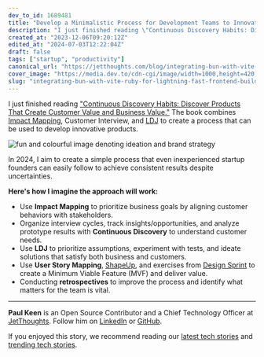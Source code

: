 ```yaml
---
dev_to_id: 1689481
title: "Develop a Minimalistic Process for Development Teams to Innovate"
description: "I just finished reading \"Continuous Discovery Habits: Discover Products That Create Customer Value..."
created_at: "2023-12-06T09:20:12Z"
edited_at: "2024-07-03T12:22:04Z"
draft: false
tags: ["startup", "productivity"]
canonical_url: "https://jetthoughts.com/blog/integrating-bun-with-vite-ruby-for-lightning-fast-frontend-builds-startup-productivity/"
cover_image: "https://media.dev.to/cdn-cgi/image/width=1000,height=420,fit=cover,gravity=auto,format=auto/https%3A%2F%2Fdev-to-uploads.s3.amazonaws.com%2Fuploads%2Farticles%2F4l8bgzlouvos0mzbr7x6.png"
slug: "integrating-bun-with-vite-ruby-for-lightning-fast-frontend-builds-startup-productivity"
---
```

I just finished reading ["Continuous Discovery Habits: Discover Products That Create Customer Value and Business Value."](https://www.goodreads.com/book/show/58046715-continuous-discovery-habits?ref=rae_0) The book combines [Impact Mapping](https://www.impactmapping.org/), Customer Interview, and [LDJ](https://go.ajsmart.com/ldj) to create a process that can be used to develop innovative products.

![fun and colourful image denoting ideation and brand strategy](https://dev-to-uploads.s3.amazonaws.com/uploads/articles/0fe0bpvocn92rsukz87i.png)

In 2024, I aim to create a simple process that even inexperienced startup founders can easily follow to achieve consistent results despite uncertainties.

**Here's how I imagine the approach will work:**

- Use **Impact Mapping** to prioritize business goals by aligning customer behaviors with stakeholders.
- Organize interview cycles, track insights/opportunities, and analyze prototype results with **Continuous Discovery** to understand customer needs.
- Use **LDJ** to prioritize assumptions, experiment with tests, and ideate solutions that satisfy both business and customers.
- Use **User Story Mapping**, [ShapeUp](https://basecamp.com/shapeup), and exercises from [Design Sprint](https://www.ajsmart.com/how-to-design-sprint) to create a Minimum Viable Feature (MVF) and deliver value.
- Conducting **retrospectives** to improve the process and identify what matters for the team is vital.

---

**Paul Keen** is an Open Source Contributor and a Chief Technology Officer at [JetThoughts](https://www.jetthoughts.com). Follow him on [LinkedIn](https://www.linkedin.com/in/paul-keen/) or [GitHub](https://github.com/pftg).

If you enjoyed this story, we recommend reading our [latest tech stories](https://jtway.co/latest) and [trending tech stories](https://jtway.co/trending).
